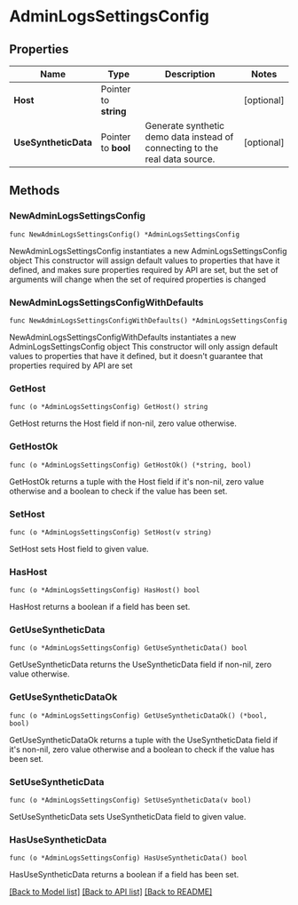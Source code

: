 # AdminLogsSettingsConfig

## Properties

Name | Type | Description | Notes
------------ | ------------- | ------------- | -------------
**Host** | Pointer to **string** |  | [optional] 
**UseSyntheticData** | Pointer to **bool** | Generate synthetic demo data instead of connecting to the real data source. | [optional] 

## Methods

### NewAdminLogsSettingsConfig

`func NewAdminLogsSettingsConfig() *AdminLogsSettingsConfig`

NewAdminLogsSettingsConfig instantiates a new AdminLogsSettingsConfig object
This constructor will assign default values to properties that have it defined,
and makes sure properties required by API are set, but the set of arguments
will change when the set of required properties is changed

### NewAdminLogsSettingsConfigWithDefaults

`func NewAdminLogsSettingsConfigWithDefaults() *AdminLogsSettingsConfig`

NewAdminLogsSettingsConfigWithDefaults instantiates a new AdminLogsSettingsConfig object
This constructor will only assign default values to properties that have it defined,
but it doesn't guarantee that properties required by API are set

### GetHost

`func (o *AdminLogsSettingsConfig) GetHost() string`

GetHost returns the Host field if non-nil, zero value otherwise.

### GetHostOk

`func (o *AdminLogsSettingsConfig) GetHostOk() (*string, bool)`

GetHostOk returns a tuple with the Host field if it's non-nil, zero value otherwise
and a boolean to check if the value has been set.

### SetHost

`func (o *AdminLogsSettingsConfig) SetHost(v string)`

SetHost sets Host field to given value.

### HasHost

`func (o *AdminLogsSettingsConfig) HasHost() bool`

HasHost returns a boolean if a field has been set.

### GetUseSyntheticData

`func (o *AdminLogsSettingsConfig) GetUseSyntheticData() bool`

GetUseSyntheticData returns the UseSyntheticData field if non-nil, zero value otherwise.

### GetUseSyntheticDataOk

`func (o *AdminLogsSettingsConfig) GetUseSyntheticDataOk() (*bool, bool)`

GetUseSyntheticDataOk returns a tuple with the UseSyntheticData field if it's non-nil, zero value otherwise
and a boolean to check if the value has been set.

### SetUseSyntheticData

`func (o *AdminLogsSettingsConfig) SetUseSyntheticData(v bool)`

SetUseSyntheticData sets UseSyntheticData field to given value.

### HasUseSyntheticData

`func (o *AdminLogsSettingsConfig) HasUseSyntheticData() bool`

HasUseSyntheticData returns a boolean if a field has been set.


[[Back to Model list]](../README.md#documentation-for-models) [[Back to API list]](../README.md#documentation-for-api-endpoints) [[Back to README]](../README.md)


